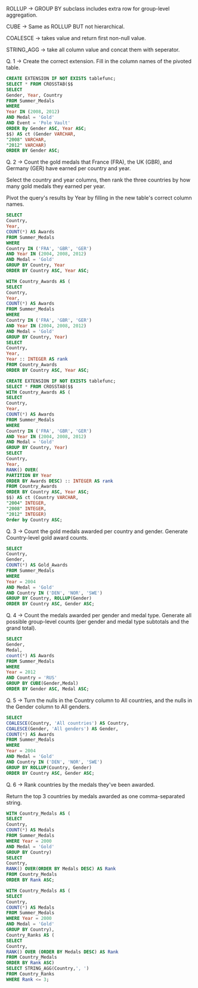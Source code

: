ROLLUP -> GROUP BY subclass includes extra row for group-level aggregation.

CUBE -> Same as ROLLUP BUT not hierarchical.

COALESCE -> takes value and return first non-null value.

STRING_AGG -> take all column value and concat them with seperator.

Q. 1 -> Create the correct extension.
Fill in the column names of the pivoted table.

```sql
CREATE EXTENSION IF NOT EXISTS tablefunc;
SELECT * FROM CROSSTAB($$
SELECT
Gender, Year, Country
FROM Summer_Medals
WHERE
Year IN (2008, 2012)
AND Medal = 'Gold'
AND Event = 'Pole Vault'
ORDER By Gender ASC, Year ASC;
$$) AS ct (Gender VARCHAR,
"2008" VARCHAR,
"2012" VARCHAR)
ORDER BY Gender ASC;
```

Q. 2 -> Count the gold medals that France (FRA), the UK (GBR), and Germany (GER) have earned per country and year.

Select the country and year columns, then rank the three countries by how many gold medals they earned per year.

Pivot the query's results by Year by filling in the new table's correct column names.

```sql
SELECT
Country,
Year,
COUNT(*) AS Awards
FROM Summer_Medals
WHERE
Country IN ('FRA', 'GBR', 'GER')
AND Year IN (2004, 2008, 2012)
AND Medal = 'Gold'
GROUP BY Country, Year
ORDER BY Country ASC, Year ASC;

WITH Country_Awards AS (
SELECT
Country,
Year,
COUNT(*) AS Awards
FROM Summer_Medals
WHERE
Country IN ('FRA', 'GBR', 'GER')
AND Year IN (2004, 2008, 2012)
AND Medal = 'Gold'
GROUP BY Country, Year)
SELECT
Country,
Year,
Year :: INTEGER AS rank
FROM Country_Awards
ORDER BY Country ASC, Year ASC;

CREATE EXTENSION IF NOT EXISTS tablefunc;
SELECT * FROM CROSSTAB($$
WITH Country_Awards AS (
SELECT
Country,
Year,
COUNT(*) AS Awards
FROM Summer_Medals
WHERE
Country IN ('FRA', 'GBR', 'GER')
AND Year IN (2004, 2008, 2012)
AND Medal = 'Gold'
GROUP BY Country, Year)
SELECT
Country,
Year,
RANK() OVER(
PARTITION BY Year
ORDER BY Awards DESC) :: INTEGER AS rank
FROM Country_Awards
ORDER BY Country ASC, Year ASC;
$$) AS ct (Country VARCHAR,
"2004" INTEGER,
"2008" INTEGER,
"2012" INTEGER)
Order by Country ASC;
```

Q. 3 -> Count the gold medals awarded per country and gender.
Generate Country-level gold award counts.

```sql
SELECT
Country,
Gender,
COUNT(*) AS Gold_Awards
FROM Summer_Medals
WHERE
Year = 2004
AND Medal = 'Gold'
AND Country IN ('DEN', 'NOR', 'SWE')
GROUP BY Country, ROLLUP(Gender)
ORDER BY Country ASC, Gender ASC;
```

Q. 4 -> Count the medals awarded per gender and medal type.
Generate all possible group-level counts (per gender and medal type subtotals and the grand total).

```sql
SELECT
Gender,
Medal,
count(*) AS Awards
FROM Summer_Medals
WHERE
Year = 2012
AND Country = 'RUS'
GROUP BY CUBE(Gender,Medal)
ORDER BY Gender ASC, Medal ASC;
```

Q. 5 -> Turn the nulls in the Country column to All countries, and the nulls in the Gender column to All genders.

```sql
SELECT
COALESCE(Country, 'All countries') AS Country,
COALESCE(Gender, 'All genders') AS Gender,
COUNT(*) AS Awards
FROM Summer_Medals
WHERE
Year = 2004
AND Medal = 'Gold'
AND Country IN ('DEN', 'NOR', 'SWE')
GROUP BY ROLLUP(Country, Gender)
ORDER BY Country ASC, Gender ASC;
```

Q. 6 -> Rank countries by the medals they've been awarded.

Return the top 3 countries by medals awarded as one comma-separated string.

```sql
WITH Country_Medals AS (
SELECT
Country,
COUNT(*) AS Medals
FROM Summer_Medals
WHERE Year = 2000
AND Medal = 'Gold'
GROUP BY Country)
SELECT
Country,
RANK() OVER(ORDER BY Medals DESC) AS Rank
FROM Country_Medals
ORDER BY Rank ASC;

WITH Country_Medals AS (
SELECT
Country,
COUNT(*) AS Medals
FROM Summer_Medals
WHERE Year = 2000
AND Medal = 'Gold'
GROUP BY Country),
Country_Ranks AS (
SELECT
Country,
RANK() OVER (ORDER BY Medals DESC) AS Rank
FROM Country_Medals
ORDER BY Rank ASC)
SELECT STRING_AGG(Country,', ')
FROM Country_Ranks
WHERE Rank <= 3;
```
